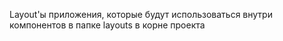 Layout'ы приложения, которые будут использоваться внутри компонентов в папке layouts в корне проекта